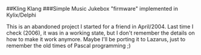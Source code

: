##Kling Klang
###Simple Music Jukebox "firmware" implemented in Kylix/Delphi

This is an abandoned project I started for a friend in April/2004. Last time I check (2006), it was in a working state, but I don't remember the details on how to make it work anymore. Maybe I'll be porting it to Lazarus, just to remember the old times of Pascal programming ;)

